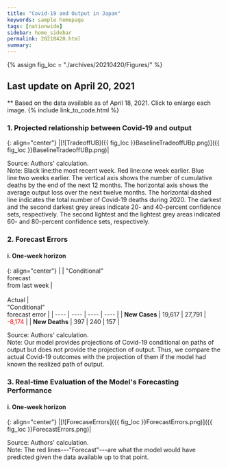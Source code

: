 ```yaml
---
title: "Covid-19 and Output in Japan"
keywords: sample homepage
tags: [nationwide]
sidebar: home_sidebar
permalink: 20210420.html
summary:
---
```


{% assign fig_loc = "./archives/20210420/Figures/" %}

## Last update on April 20, 2021
** Based on the data available as of April 18, 2021. Click to enlarge each image.
{% include link_to_code.html %}

<!-- ### 1. Conditional Projections of Covid-19

{: align="center"}
|[![Projection]({{ fig_loc }}VariablesProjection.png)]({{ fig_loc }}VariablesProjection.png)|

Source: Authors' calculation.<br>
Note: Red line:average output loss=1.2%. Black line:average output loss=1.65%. Blue line:average output loss=2.5%. Weekly frequency. -->

### 1. Projected relationship between Covid-19 and output

{: align="center"}
|[![TradeoffUB]({{ fig_loc }}BaselineTradeoffUBp.png)]({{ fig_loc }}BaselineTradeoffUBp.png)|

Source: Authors' calculation.<br>
Note: Black line:the most recent week. Red line:one week earlier. Blue line:two weeks earlier. The vertical axis shows the number of cumulative deaths by the end of the next 12 months. The horizontal axis shows the average output loss over the next twelve months. The horizontal dashed line indicates the total number of Covid-19 deaths during 2020. The darkest and the second darkest grey areas indicate 20- and 40-percent confidence sets, respectively. The second lightest and the lightest grey areas indicated 60- and 80-percent confidence sets, respectively.

### 2. Forecast Errors

#### i. One-week horizon

{: align="center"}
|    | "Conditional"<br>forecast<br>from last week | <br><br>Actual | <br>"Conditional"<br>forecast error |
| ---- | ---- | ---- | ---- |
| **New Cases** | 19,617   |  27,791  | <span style="color: red; ">-8,174</span> |
| **New Deaths** |   397  | 240  | <span style="color: black; ">157</span> |


Source: Authors' calculation.<br>
Note: Our model provides projections of Covid-19 conditional on paths of output but does not provide the projection of output. Thus, we compare the actual Covid-19 outcomes with the projection of them if the model had known the realized path of output.  

### 3. Real-time Evaluation of the Model's Forecasting Performance

#### i. One-week horizon

{: align="center"}
|[![ForecaseErrors]({{ fig_loc }}ForecastErrors.png)]({{ fig_loc }}ForecastErrors.png)|

Source: Authors' calculation.<br>
Note: The red lines---"Forecast"---are what the model would have predicted given the data available up to that point.
